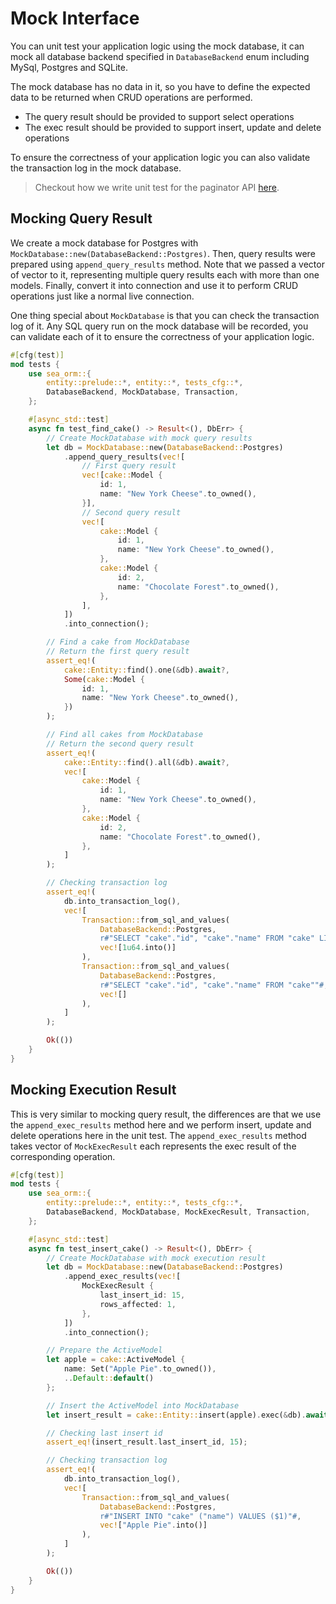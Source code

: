 # Mock Interface

You can unit test your application logic using the mock database, it can mock all database backend specified in `DatabaseBackend` enum including MySql, Postgres and SQLite.

The mock database has no data in it, so you have to define the expected data to be returned when CRUD operations are performed.
- The query result should be provided to support select operations
- The exec result should be provided to support insert, update and delete operations

To ensure the correctness of your application logic you can also validate the transaction log in the mock database.

> Checkout how we write unit test for the paginator API [here](https://github.com/SeaQL/sea-orm/blob/master/src/executor/paginator.rs#L103).

## Mocking Query Result

We create a mock database for Postgres with `MockDatabase::new(DatabaseBackend::Postgres)`. Then, query results were prepared using `append_query_results` method. Note that we passed a vector of vector to it, representing multiple query results each with more than one models. Finally, convert it into connection and use it to perform CRUD operations just like a normal live connection.

One thing special about `MockDatabase` is that you can check the transaction log of it. Any SQL query run on the mock database will be recorded, you can validate each of it to ensure the correctness of your application logic.

```rust
#[cfg(test)]
mod tests {
    use sea_orm::{
        entity::prelude::*, entity::*, tests_cfg::*,
        DatabaseBackend, MockDatabase, Transaction,
    };

    #[async_std::test]
    async fn test_find_cake() -> Result<(), DbErr> {
        // Create MockDatabase with mock query results
        let db = MockDatabase::new(DatabaseBackend::Postgres)
            .append_query_results(vec![
                // First query result
                vec![cake::Model {
                    id: 1,
                    name: "New York Cheese".to_owned(),
                }],
                // Second query result
                vec![
                    cake::Model {
                        id: 1,
                        name: "New York Cheese".to_owned(),
                    },
                    cake::Model {
                        id: 2,
                        name: "Chocolate Forest".to_owned(),
                    },
                ],
            ])
            .into_connection();

        // Find a cake from MockDatabase
        // Return the first query result
        assert_eq!(
            cake::Entity::find().one(&db).await?,
            Some(cake::Model {
                id: 1,
                name: "New York Cheese".to_owned(),
            })
        );

        // Find all cakes from MockDatabase
        // Return the second query result
        assert_eq!(
            cake::Entity::find().all(&db).await?,
            vec![
                cake::Model {
                    id: 1,
                    name: "New York Cheese".to_owned(),
                },
                cake::Model {
                    id: 2,
                    name: "Chocolate Forest".to_owned(),
                },
            ]
        );

        // Checking transaction log
        assert_eq!(
            db.into_transaction_log(),
            vec![
                Transaction::from_sql_and_values(
                    DatabaseBackend::Postgres,
                    r#"SELECT "cake"."id", "cake"."name" FROM "cake" LIMIT $1"#,
                    vec![1u64.into()]
                ),
                Transaction::from_sql_and_values(
                    DatabaseBackend::Postgres,
                    r#"SELECT "cake"."id", "cake"."name" FROM "cake""#,
                    vec![]
                ),
            ]
        );

        Ok(())
    }
}
```

## Mocking Execution Result

This is very similar to mocking query result, the differences are that we use the `append_exec_results` method here and we perform insert, update and delete operations here in the unit test. The `append_exec_results` method takes vector of `MockExecResult` each represents the exec result of the corresponding operation.

```rust
#[cfg(test)]
mod tests {
    use sea_orm::{
        entity::prelude::*, entity::*, tests_cfg::*,
        DatabaseBackend, MockDatabase, MockExecResult, Transaction,
    };

    #[async_std::test]
    async fn test_insert_cake() -> Result<(), DbErr> {
        // Create MockDatabase with mock execution result
        let db = MockDatabase::new(DatabaseBackend::Postgres)
            .append_exec_results(vec![
                MockExecResult {
                    last_insert_id: 15,
                    rows_affected: 1,
                },
            ])
            .into_connection();

        // Prepare the ActiveModel
        let apple = cake::ActiveModel {
            name: Set("Apple Pie".to_owned()),
            ..Default::default()
        };

        // Insert the ActiveModel into MockDatabase
        let insert_result = cake::Entity::insert(apple).exec(&db).await?;

        // Checking last insert id
        assert_eq!(insert_result.last_insert_id, 15);

        // Checking transaction log
        assert_eq!(
            db.into_transaction_log(),
            vec![
                Transaction::from_sql_and_values(
                    DatabaseBackend::Postgres,
                    r#"INSERT INTO "cake" ("name") VALUES ($1)"#,
                    vec!["Apple Pie".into()]
                ),
            ]
        );

        Ok(())
    }
}
```
